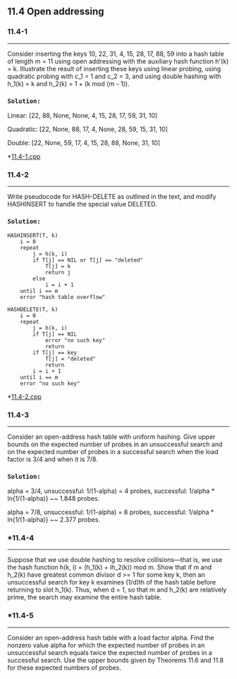 ## 11.4 Open addressing

### 11.4-1
***
Consider inserting the keys 10, 22, 31, 4, 15, 28, 17, 88, 59 into a hash table of length m = 11 using open addressing with the 
auxiliary hash function h'(k) = k. Illustrate the result of inserting these keys using linear probing, using quadratic probing 
with c_1 = 1 and c_2 = 3, and using double hashing with h_1(k) = k and h_2(k) = 1 + (k mod (m - 1)).

### `Solution:`

Linear: [22, 88, None, None, 4, 15, 28, 17, 59, 31, 10]

Quadratic: [22, None, 88, 17, 4, None, 28, 59, 15, 31, 10]

Double: [22, None, 59, 17, 4, 15, 28, 88, None, 31, 10]

*[11.4-1.cpp](./exercise_code/11.4-1.cpp)

### 11.4-2
***
Write pseudocode for HASH-DELETE as outlined in the text, and modify HASHINSERT to handle the special value DELETED.

### `Solution:`
    HASHINSERT(T, k)
        i = 0
        repeat
            j = h(k, i)
            if T[j] == NIL or T[j] == "deleted"
                T[j] = k
                return j
            else
                i = i + 1
        until i == m
        error "hash table overflow"
        
    HASHDELETE(T, k)
        i = 0
        repeat
            j = h(k, i)
            if T[j] == NIL
                error "no such key"
                return
            if T[j] == key
                T[j] = "deleted"
                return
            i = i + 1
        until i == m
        error "no such key"
*[11.4-2.cpp](./exercise_code/11.4-2.cpp)

### 11.4-3
***
Consider an open-address hash table with uniform hashing. Give upper bounds on the expected number of probes in an unsuccessful 
search and on the expected number of probes in a successful search when the load factor is 3/4 and when it is 7/8.

### `Solution:`
alpha = 3/4, unsuccessful: 1/(1-alpha) = 4 probes, successful: 1/alpha * ln{1/(1-alpha)} ~~ 1.848 probes.

alpha = 7/8, unsuccessful: 1/(1-alpha) = 8 probes, successful: 1/alpha * ln{1/(1-alpha)} ~~ 2.377 probes.

### *11.4-4
***
Suppose that we use double hashing to resolve collisions—that is, we use the hash function h(k, i) = (h_1(k) + ih_2(k)) mod m. Show 
that if m and h_2(k) have greatest common divisor d >= 1 for some key k, then an unsuccessful search for key k examines (1/d)th of 
the hash table before returning to slot h_1(k). Thus, when d = 1, so that m and h_2(k) are relatively prime, the search may examine 
the entire hash table.

### *11.4-5
***
Consider an open-address hash table with a load factor alpha. Find the nonzero value alpha for which the expected number of probes in 
an unsuccessful search equals twice the expected number of probes in a successful search. Use the upper bounds given by Theorems 11.6 
and 11.8 for these expected numbers of probes.

